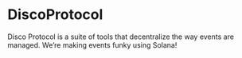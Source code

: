 # DiscoProtocol

Disco Protocol is a suite of tools that decentralize the way events are managed. We’re making events funky using Solana!
